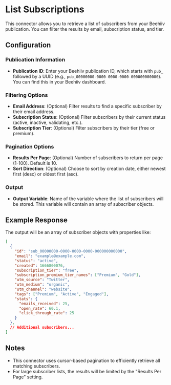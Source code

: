# List Subscriptions

This connector allows you to retrieve a list of subscribers from your Beehiiv publication. You can filter the results by email, subscription status, and tier.

## Configuration

### Publication Information
- **Publication ID**: Enter your Beehiiv publication ID, which starts with `pub_` followed by a UUID (e.g., `pub_00000000-0000-0000-0000-000000000000`). You can find this in your Beehiiv dashboard.

### Filtering Options
- **Email Address**: (Optional) Filter results to find a specific subscriber by their email address.
- **Subscription Status**: (Optional) Filter subscribers by their current status (active, inactive, validating, etc.).
- **Subscription Tier**: (Optional) Filter subscribers by their tier (free or premium).

### Pagination Options
- **Results Per Page**: (Optional) Number of subscribers to return per page (1-100). Default is 10.
- **Sort Direction**: (Optional) Choose to sort by creation date, either newest first (desc) or oldest first (asc).

### Output
- **Output Variable**: Name of the variable where the list of subscribers will be stored. This variable will contain an array of subscriber objects.

## Example Response

The output will be an array of subscriber objects with properties like:

```json
[
  {
    "id": "sub_00000000-0000-0000-0000-000000000000",
    "email": "example@example.com",
    "status": "active",
    "created": 1666800076,
    "subscription_tier": "free",
    "subscription_premium_tier_names": ["Premium", "Gold"],
    "utm_source": "Twitter",
    "utm_medium": "organic",
    "utm_channel": "website",
    "tags": ["Premium", "Active", "Engaged"],
    "stats": {
      "emails_received": 25,
      "open_rate": 60.1,
      "click_through_rate": 25
    }
  },
  // Additional subscribers...
]
```

## Notes
- This connector uses cursor-based pagination to efficiently retrieve all matching subscribers.
- For large subscriber lists, the results will be limited by the "Results Per Page" setting.